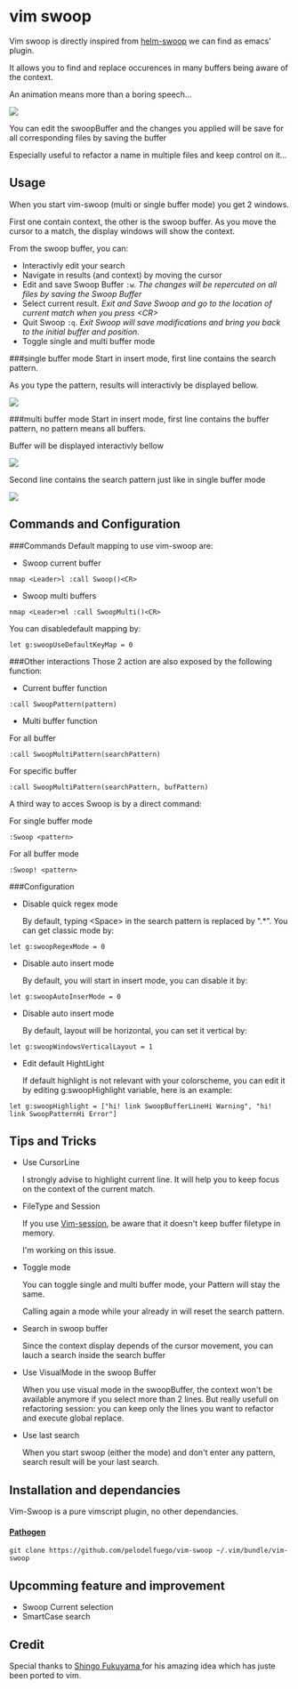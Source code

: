 vim swoop
=========

Vim swoop is directly inspired from [helm-swoop](https://github.com/ShingoFukuyama/helm-swoop) we can find as emacs' plugin.

It allows you to find and replace occurences in many buffers being aware of the context.

An animation means more than a boring speech...


![](https://github.com/pelodelfuego/vim-swoop/blob/dev/doc/images/moveSwoop.gif)

You can edit the swoopBuffer and the changes you applied will be save for all corresponding files by saving the buffer

Especially useful to refactor a name in multiple files and keep control on it...


Usage
-----

When you start vim-swoop (multi or single buffer mode) you get 2 windows.

First one contain context, the other is the swoop buffer. As you move the cursor to a match, the display windows will show the context.

From the swoop buffer, you can:
* Interactivly edit your search
* Navigate in results (and context) by moving the cursor
* Edit and save Swoop Buffer ```:w```.
*The changes will be repercuted on all files by saving the Swoop Buffer*
* Select current result.
*Exit and Save Swoop and go to the location of current match when you press \<CR\>*
* Quit Swoop ```:q```.
*Exit Swoop will save modifications and bring you back to the initial buffer and position.*
* Toggle single and multi buffer mode

###single buffer mode
Start in insert mode, first line contains the search pattern.

As you type the pattern, results will interactivly be displayed bellow.

![](https://raw.githubusercontent.com/pelodelfuego/vim-swoop/dev/doc/images/singleModeScreenshot.png)


###multi buffer mode
Start in insert mode, first line contains the buffer pattern, no pattern means all buffers.

Buffer will be displayed interactivly bellow

![](https://raw.githubusercontent.com/pelodelfuego/vim-swoop/dev/doc/images/multiModeBufferPatternScreenshot.png)

Second line contains the search pattern just like in single buffer mode

![](https://raw.githubusercontent.com/pelodelfuego/vim-swoop/dev/doc/images/multiModeSwoopPatternScreenshot.png)

Commands and Configuration
--------

###Commands
Default mapping to use vim-swoop are:

* Swoop current buffer
```
nmap <Leader>l :call Swoop()<CR>
```

* Swoop multi buffers
```
nmap <Leader>ml :call SwoopMulti()<CR>
```

You can disabledefault mapping by:
```
let g:swoopUseDefaultKeyMap = 0
```


###Other interactions
Those 2 action are also exposed by the following function:

* Current buffer function
```
:call SwoopPattern(pattern)
```

* Multi buffer function

For all buffer
```
:call SwoopMultiPattern(searchPattern)
```

For specific buffer
```
:call SwoopMultiPattern(searchPattern, bufPattern)
```

A third way to acces Swoop is by a direct command:

For single buffer mode
```
:Swoop <pattern>
```

For all buffer mode
```
:Swoop! <pattern>
```


###Configuration

* Disable quick regex mode

    By default, typing \<Space\> in the search pattern is replaced by ".*". You can get classic mode by:
```
let g:swoopRegexMode = 0
```

* Disable auto insert mode

    By default, you will start in insert mode, you can disable it by:
```
let g:swoopAutoInserMode = 0
```

* Disable auto insert mode

    By default, layout will be horizontal, you can set it vertical by:
```
let g:swoopWindowsVerticalLayout = 1
```

* Edit default HightLight

    If default highlight is not relevant with your colorscheme, you can edit it by editing g:swoopHighlight variable, here is an example:
```
let g:swoopHighlight = ["hi! link SwoopBufferLineHi Warning", "hi! link SwoopPatternHi Error"]
```


Tips and Tricks
---------------
* Use CursorLine

    I strongly advise to highlight current line. It will help you to keep focus on the context of the current match.

* FileType and Session

    If you use [Vim-session](https://github.com/xolox/vim-session), be aware that it doesn't keep buffer filetype in memory.

    I'm working on this issue.

* Toggle mode

    You can toggle single and multi buffer mode, your Pattern will stay the same.

    Calling again a mode while your already in will reset the search pattern.

* Search in swoop buffer

    Since the context display depends of the cursor movement, you can lauch a search inside the search buffer

* Use VisualMode in the swoop Buffer

    When you use visual mode in the swoopBuffer, the context won't be available anymore if you select more than 2 lines.
    But really usefull on refactoring session: you can keep only the lines you want to refactor and execute global replace.


* Use last search

    When you start swoop (either the mode) and don't enter any pattern, search result will be your last search.

Installation and dependancies
-----------------------------

Vim-Swoop is a pure vimscript plugin, no other dependancies.


#### [Pathogen](https://github.com/tpope/vim-pathogen)
```
git clone https://github.com/pelodelfuego/vim-swoop ~/.vim/bundle/vim-swoop
```


Upcomming feature and improvement
-----------------
* Swoop Current selection
* SmartCase search


Credit
------
Special thanks to [ Shingo Fukuyama ]( https://github.com/ShingoFukuyama ) for his amazing idea which has juste been ported to vim.

